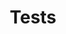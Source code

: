 ---
title: Tests
description: Exemple de test unitaire avec Nuxt.js
github: with-ava
documentation: /guide/development-tools#end-to-end-testing
---